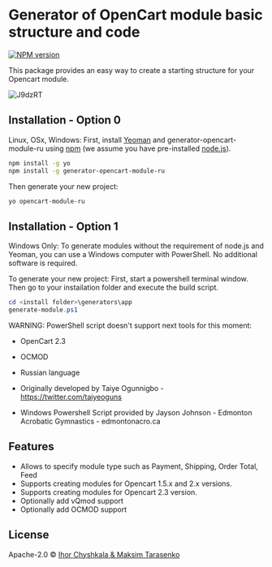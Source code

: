 # Generator of OpenCart module basic structure and code

[![NPM version][npm-image]][npm-url]


This package provides an easy way to create a starting structure for your Opencart module.

![J9dzRT](http://cdn.makeagif.com/media/3-21-2016/J9dzRT.gif)

## Installation - Option 0
Linux, OSx, Windows:
First, install [Yeoman](http://yeoman.io) and generator-opencart-module-ru using [npm](https://www.npmjs.com/) (we assume you have pre-installed [node.js](https://nodejs.org/)).

```bash
npm install -g yo
npm install -g generator-opencart-module-ru
```

Then generate your new project:

```bash
yo opencart-module-ru
```

## Installation - Option 1
Windows Only:
To generate modules without the requirement of node.js and Yeoman, you can use a Windows computer with PowerShell.  No additional software is required.

To generate your new project:
First, start a powershell terminal window.  Then go to your instailation folder and execute the build script.

```PowerShell
cd <install folder>\generators\app
generate-module.ps1
```

WARNING: PowerShell script doesn't support next tools for this moment:
* OpenCart 2.3
* OCMOD
* Russian language


* Originally developed by Taiye Ogunnigbo - https://twitter.com/taiyeoguns
* Windows Powershell Script provided by Jayson Johnson - Edmonton Acrobatic Gymnastics - edmontonacro.ca

## Features

- Allows to specify module type such as Payment, Shipping, Order Total, Feed
- Supports creating modules for Opencart 1.5.x and 2.x versions.
- Supports creating modules for Opencart 2.3 version.
- Optionally add vQmod support
- Optionally add OCMOD support

## License

Apache-2.0 © [Ihor Chyshkala & Maksim Tarasenko]()


[npm-image]: https://badge.fury.io/js/generator-opencart-module.svg
[npm-url]: https://npmjs.org/package/generator-opencart-module-ru
